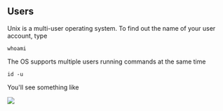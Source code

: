 ## Users

Unix is a multi-user operating system. To find out the name of your user account, type

```
whoami
```

The OS supports multiple users running commands at the same time

```
id -u
```

You'll see something like

![](http://i.imgur.com/9xoRJhB.png)
